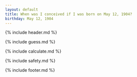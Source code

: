 ```yaml
---
layout: default
title: When was I conceived if I was born on May 12, 1904?
birthday: May 12, 1904
---
```


{% include header.md %}

{% include guess.md %}

{% include calculate.md %}

{% include safety.md %}

{% include footer.md %}



